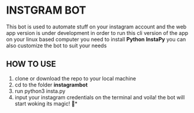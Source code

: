 # INSTGRAM BOT
This bot is used to automate stuff on your instagram account and the web app version is under development
in order to run this cli version of the app on your linux based computer you need to install **Python** **InstaPy**
you can also customize the bot to suit your needs

## HOW TO USE
1. clone or download the repo to your local machine
2. cd to the folder **instagrambot**
3. run python3 insta.py
4. input your instagram credentials on the terminal and voila! the bot will start woking its magic! :penguin:*


